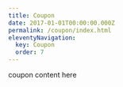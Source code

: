 ```yaml
---
title: Coupon
date: 2017-01-01T00:00:00.000Z
permalink: /coupon/index.html
eleventyNavigation:
  key: Coupon
  order: 7
---
```


coupon content here
